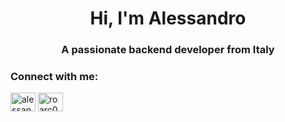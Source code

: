 <h1 align="center">Hi, I'm Alessandro</h1>
<h3 align="center">A passionate backend developer from Italy</h3>

<h3 align="left">Connect with me:</h3>
<p align="left">
<a href="https://linkedin.com/in/alessandro-rosetti" target="blank"><img align="center" src="https://raw.githubusercontent.com/rahuldkjain/github-profile-readme-generator/master/src/images/icons/Social/linked-in-alt.svg" alt="alessandro-rosetti" height="30" width="40" /></a>
<a href="https://instagram.com/roarc0" target="blank"><img align="center" src="https://raw.githubusercontent.com/rahuldkjain/github-profile-readme-generator/master/src/images/icons/Social/instagram.svg" alt="roarc0" height="30" width="40" /></a>
</p>
